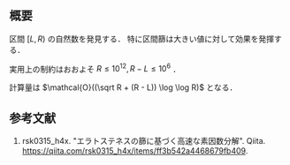 ## 概要

区間 $[L,R)$ の自然数を発見する．
特に区間篩は大きい値に対して効果を発揮する．

実用上の制約はおおよそ $R \leq 10^{12}, R - L \leq 10^6$ ．

計算量は $\mathcal{O}((\sqrt R + (R - L)) \log \log R)$ となる．


## 参考文献

1. rsk0315_h4x. "エラトステネスの篩に基づく高速な素因数分解". Qiita. <https://qiita.com/rsk0315_h4x/items/ff3b542a4468679fb409>.
